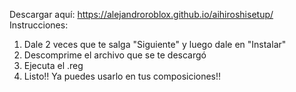 Descargar aquí: https://alejandroroblox.github.io/aihiroshisetup/
Instrucciones: 
1. Dale 2 veces que te salga "Siguiente" y luego dale en "Instalar"
2. Descomprime el archivo que se te descargó
3. Ejecuta el .reg
4. Listo!! Ya puedes usarlo en tus composiciones!!
